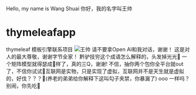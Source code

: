Hello, my name is Wang Shuai
你好，我的名字叫王帅
# thymeleafapp
thymeleaf 模板引擎联系项目
![王帅](https://github.com/shuaishuai009/thymeleafapp/assets/58324717/33c37751-7159-408d-8189-c4a0f112f2bb)
请不要拿Open AI和我对话，谢谢！
这是对人的最大尊敬，谢谢字节全家！
黔驴技穷这个成语怎么解释的，头发掉光光🤪
一个矩阵模型就得瑟成🔨样了，真的三Q，谢谢!
不信，抽你两个包你全平台就out了，不信你试试🤣互联网是实物，只是实现了虚拟，互联网并不是天生就是虚拟的，好伐？？？🤌(养老的弟弟给你解释下这叫勾子夹禁，你暴漏了)
ooo
一样吗？
别闹，你先吃🙈
